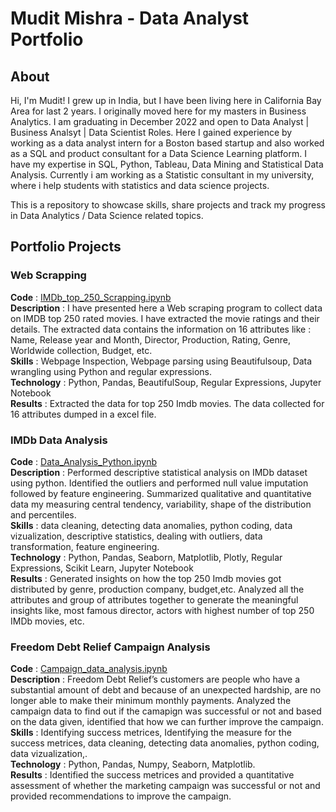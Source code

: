 # Mudit Mishra - Data Analyst Portfolio

## About
Hi, I'm Mudit! I grew up in India, but I have been living here in California Bay Area for last 2 years. I originally moved here for my masters in Business Analytics.
I am graduating in December 2022 and open to Data Analyst | Business Analsyt | Data Scientist Roles. Here I gained experience by working as a data analyst intern for a Boston based startup and also worked as a SQL and product consultant for a Data Science Learning platform. I have my expertise in SQL, Python, Tableau, Data Mining and Statistical Data Analysis. Currently i am working as a Statistic consultant in my university, where i help students with statistics and data science projects.

This is a repository to showcase skills, share projects and track my progress in Data Analytics / Data Science related topics.

## Portfolio Projects

### Web Scrapping 
**Code** : [IMDb_top_250_Scrapping.ipynb](https://github.com/Mudit0311/Web-Scrapping-Python/blob/main/WEBSCRAPPING_IMDB_top_250.ipynb)<br />
**Description** : I have presented here a Web scraping program to collect data on IMDB top 250 rated movies. I have extracted the movie ratings and their details. The extracted data contains the information on 16 attributes like : Name, Release year and Month, Director, Production, Rating, Genre, Worldwide collection, Budget, etc.<br />
**Skills** : Webpage Inspection, Webpage parsing using Beautifulsoup, Data wrangling using Python and regular expressions.<br />
**Technology** : Python, Pandas, BeautifulSoup, Regular Expressions, Jupyter Notebook<br />
**Results** : Extracted the data for top 250 Imdb movies. The data collected for 16 attributes dumped in a excel file.<br />

### IMDb Data Analysis  
**Code** : [Data_Analysis_Python.ipynb](https://github.com/Mudit0311/Data-Analysis-Using-Python/blob/main/IMDB_DATA_ANALYSIS_PYTHON.ipynb)<br />
**Description** : Performed descriptive statistical analysis on IMDb dataset using python. Identified the outliers and performed null value imputation followed by                       feature engineering. Summarized qualitative and quantitative data my measuring central tendency, variability, shape of the distribution and                             percentiles.<br />
**Skills** : data cleaning, detecting data anomalies, python coding, data vizualization, descriptive statistics, dealing with outliers, data transformation, feature                  engineering.<br />
**Technology** : Python, Pandas, Seaborn, Matplotlib, Plotly, Regular Expressions, Scikit Learn, Jupyter Notebook<br />
**Results** : Generated insights on how the top 250 Imdb movies got distributed by genre, production company, budget,etc. Analyzed all the attributes and group of                   attributes together to generate the meaningful insights like, most famous director, actors with highest number of top 250 IMDb movies, etc.<br />

### Freedom Debt Relief Campaign Analysis  
**Code** : [Campaign_data_analysis.ipynb](https://github.com/Mudit0311/Campaign-Data-Analysis/blob/main/Campaign%20Analysis.ipynb)<br />
**Description** : Freedom Debt Relief’s customers are people who have a substantial amount of debt and because of an unexpected hardship, are no longer able to make                     their minimum monthly payments. Analyzed the campaign data to find out if the camapign was successful or not and based on the data given, identified                   that how we can further improve the campaign. <br />
**Skills** : Identifying success metrices, Identifying the measure for the success metrices, data cleaning, detecting data anomalies, python coding, data                            vizualization,.<br />
**Technology** : Python, Pandas, Numpy, Seaborn, Matplotlib.<br />
**Results** : Identified the success metrices and provided a quantitative assessment of whether the marketing campaign was successful or not and provided                             recommendations to improve the campaign.<br />
